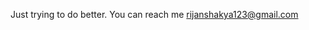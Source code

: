 Just trying to do better.
You can reach me rijanshakya123@gmail.com

<!---
rijan123/rijan123 is a ✨ special ✨ repository because its `README.md` (this file) appears on your GitHub profile.
You can click the Preview link to take a look at your changes.
--->
